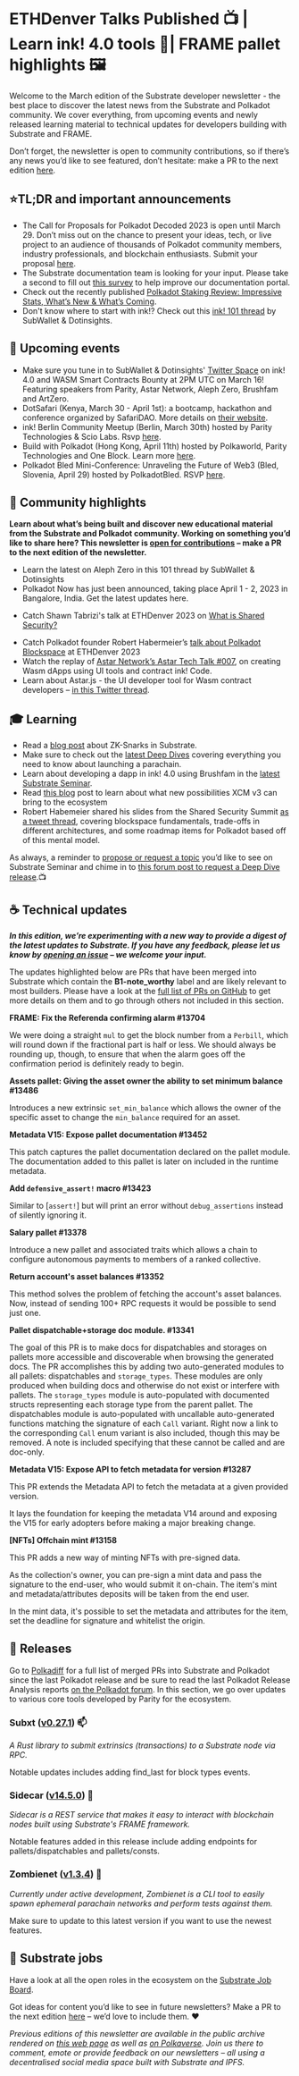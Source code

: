 # ETHDenver Talks Published 📺 | Learn ink! 4.0 tools  🦑| FRAME pallet highlights 🖼 

Welcome to the March edition of the Substrate developer newsletter - the best place to discover the latest news from the Substrate and Polkadot community. We cover everything, from upcoming events and newly released learning material to technical updates for developers building with Substrate and FRAME. 

Don’t forget, the newsletter is open to community contributions, so if there’s any news you’d like to see featured, don’t hesitate: make a PR to the next edition [here](https://github.com/substrate-developer-hub/newsletter/pulls).

## ⭐TL;DR and important announcements

- The Call for Proposals for Polkadot Decoded 2023 is open until March 29. Don’t miss out on the chance to present your ideas, tech, or live project to an audience of thousands of Polkadot community members, industry professionals, and blockchain enthusiasts. Submit your proposal [here](https://eventreg.polkadot.network/decoded2023/proposals/Start).
- The Substrate documentation team is looking for your input. Please take a second to fill out [this survey](https://forms.gle/UXmM6XnoDSQxKK8L8) to help improve our documentation portal.
- Check out the recently published [Polkadot Staking Review: Impressive Stats, What’s New & What’s Coming](https://polkadot.network/blog/polkadot-staking-review-impressive-stats-whats-new-whats-coming).
- Don't know where to start with ink!? Check out this [ink! 101 thread](https://twitter.com/dotinsights_xyz/status/1635594705357660161) by SubWallet & Dotinsights.

## 📆 Upcoming events

 - Make sure you tune in to SubWallet & Dotinsights' [Twitter Space](https://twitter.com/dotinsights_xyz/status/1635293893205065730) on ink! 4.0 and WASM Smart Contracts Bounty at 2PM UTC on March 16! Featuring speakers from Parity, Astar Network, Aleph Zero, Brushfam and ArtZero.
 - DotSafari (Kenya, March 30 - April 1st): a bootcamp, hackathon and conference organized by SafariDAO. More details on [their website](https://dotsafari.xyz/).
 - ink! Berlin Community Meetup (Berlin, March 30th) hosted by Parity Technologies & Scio Labs. Rsvp [here](https://www.meetup.com/parity/events/292157078/).
- Build with Polkadot (Hong Kong, April 11th) hosted by Polkaworld, Parity Technologies and One Block. Learn more [here](https://twitter.com/polkaworld_org/status/1636272941825671173).
- Polkadot Bled Mini-Conference: Unraveling the Future of Web3 (Bled, Slovenia, April 29) hosted by PolkadotBled. RSVP [here](https://www.meetup.com/subwork/events/292274713/).

## 🔦 Community highlights

**Learn about what’s being built and discover new educational material from the Substrate and Polkadot community. Working on something you’d like to share here? This newsletter is [open for contributions](https://github.com/substrate-developer-hub/newsletter#-prs-for-next-issue-are-now-being-accepted) – make a PR to the next edition of the newsletter.**

- Learn the latest on Aleph Zero in this 101 thread by SubWallet & Dotinsights
- Polkadot Now has just been announced, taking place April 1 - 2, 2023 in Bangalore, India. Get the latest updates here.
* Catch Shawn Tabrizi's talk at ETHDenver 2023 on [What is Shared Security?](https://www.youtube.com/watch?v=uKQOSPfM-W0)
- Catch Polkadot founder Robert Habermeier’s [talk about Polkadot Blockspace](https://www.youtube.com/watch?v=KRAU2MyWhao) at ETHDenver 2023
- Watch the replay of [Astar Network’s Astar Tech Talk #007](https://www.crowdcast.io/c/mx8d7yw0629i), on creating Wasm dApps using UI tools and contract ink! Code.
- Learn about Astar.js - the UI developer tool for Wasm contract developers – [in this Twitter thread](https://twitter.com/AstarNetwork/status/1620487582634364928).

## 🎓 Learning

 - Read a [blog post](https://brightinventions.pl/blog/zk-snarks-in-substrate-part-1/) about ZK-Snarks in Substrate.
 - Make sure to check out the [latest Deep Dives](https://www.youtube.com/watch?v=7DZwVXzi9x0&list=PLOyWqupZ-WGsfnlpkk0KWX3uS4yg6ZztG) covering everything you need to know about launching a parachain.
- Learn about developing a dapp in ink! 4.0 using Brushfam in the [latest Substrate Seminar](https://www.youtube.com/watch?v=lCToPcLCQgQ&list=PLOyWqupZ-WGsfgxkwTdMOwnbRW4nx_T-i&index=3). 
- Read [this blog](https://polkaworld.medium.com/xcm-v3-is-coming-soon-what-new-possibilities-will-it-bring-to-polkadot-ecosystem-c4ed740b1fff) post to learn about what new possibilities XCM v3 can bring to the ecosystem 
- Robert Habemeier shared his slides from the Shared Security Summit [as a tweet thread](https://twitter.com/rphmeier/status/1631467728555974658?s=51&t=Yb-S2fsBC8Vtd0t5dn3XTQ), covering blockspace fundamentals, trade-offs in different architectures, and some roadmap items for Polkadot based off of this mental model.

As always, a reminder to [propose or request a topic](https://github.com/substrate-developer-hub/substrate-seminar/issues/new/choose) you’d like to see on Substrate Seminar and chime in to [this forum post to request a Deep Dive release](https://forum.polkadot.network/t/polkadot-deep-dives-series/1708).📺

## ☕️ Technical updates

***In this edition, we’re experimenting with a new way to provide a digest of the latest updates to Substrate. If you have any feedback, please let us know by [opening an issue](https://github.com/substrate-developer-hub/newsletter/issues) – we welcome your input.***

The updates highlighted below are PRs that have been merged into Substrate which contain the **B1-note_worthy** label and are likely relevant to most builders. Please have a look at the [full list of PRs on GitHub](https://github.com/paritytech/substrate/pulls?page=1&q=is%3Apr+is%3Aclosed+label%3AB1-note_worthy) to get more details on them and to go through others not included in this section.

**FRAME: Fix the Referenda confirming alarm #13704**

We were doing a straight `mul` to get the block number from a `Perbill`, which will round down if the fractional part is half or less. We should always be rounding up, though, to ensure that when the alarm goes off the confirmation period is definitely ready to begin.

**Assets pallet: Giving the asset owner the ability to set minimum balance #13486**

Introduces a new extrinsic `set_min_balance` which allows the owner of the specific asset to change the `min_balance` required for an asset.

**Metadata V15: Expose pallet documentation #13452**

This patch captures the pallet documentation declared on the pallet module.
The documentation added to this pallet is later on included in the runtime metadata.

**Add `defensive_assert!` macro #13423**

Similar to [`assert!`] but will print an error without `debug_assertions` instead of silently ignoring it. 

**Salary pallet #13378**

Introduce a new pallet and associated traits which allows a chain to configure autonomous payments to members of a ranked collective.

**Return account's asset balances #13352**

This method solves the problem of fetching the account's asset balances. Now, instead of sending 100+ RPC requests it would be possible to send just one.

**Pallet dispatchable+storage doc module. #13341**

The goal of this PR is to make docs for dispatchables and storages on pallets more accessible and discoverable when browsing the generated docs. The PR accomplishes this by adding two auto-generated modules to all pallets: dispatchables and `storage_types`. These modules are only produced when building docs and otherwise do not exist or interfere with pallets. The `storage_types` module is auto-populated with documented structs representing each storage type from the parent pallet. The dispatchables module is auto-populated with uncallable auto-generated functions matching the signature of each `Call` variant. Right now a link to the corresponding `Call` enum variant is also included, though this may be removed. A note is included specifying that these cannot be called and are doc-only.

**Metadata V15: Expose API to fetch metadata for version #13287**

This PR extends the Metadata API to fetch the metadata at a given provided version.

It lays the foundation for keeping the metadata V14 around and exposing the V15 for early adopters before making a major breaking change.

**[NFTs] Offchain mint #13158**

This PR adds a new way of minting NFTs with pre-signed data.

As the collection's owner, you can pre-sign a mint data and pass the signature to the end-user, who would submit it on-chain. The item's mint and metadata/attributes deposits will be taken from the end user.

In the mint data, it's possible to set the metadata and attributes for the item, set the deadline for signature and whitelist the origin.

## **👀 Releases**

Go to [Polkadiff](https://polkadiff.parity.io/) for a full list of merged PRs into Substrate and Polkadot since the last Polkadot release and be sure to read the last Polkadot Release Analysis reports [on the Polkadot forum](https://forum.polkadot.network/tag/release-analysis). In this section, we go over updates to various core tools developed by Parity for the ecosystem.


### **Subxt ([v0.27.1](https://github.com/paritytech/subxt/releases/tag/v0.27.1)) 📫**

_A Rust library to submit extrinsics (transactions) to a Substrate node via RPC._

Notable updates includes adding find_last for block types events.


### **Sidecar ([v14.5.0](https://github.com/paritytech/substrate-api-sidecar/releases/tag/v14.5.0)) 🚗**

_Sidecar is a REST service that makes it easy to interact with blockchain nodes built using Substrate's FRAME framework._

Notable features added in this release include adding endpoints for pallets/dispatchables and pallets/consts.


### **Zombienet ([v1.3.4](https://github.com/paritytech/zombienet/releases/tag/v1.3.40)) 🧟**

_Currently under active development, Zombienet is a CLI tool to easily spawn ephemeral parachain networks and perform tests against them._

Make sure to update to this latest version if you want to use the newest features.

## 📰 Substrate jobs

Have a look at all the open roles in the ecosystem on the [Substrate Job Board](https://careers.substrate.io/jobs).

Got ideas for content you’d like to see in future newsletters? Make a PR to the next edition [here](https://github.com/substrate-developer-hub/newsletter/pulls) – we’d love to include them. ❤️

_Previous editions of this newsletter are available in the public archive rendered on [this web page](https://substrate-developer-hub.github.io/newsletter/) as well as [on Polkaverse](https://polkaverse.com/10647). Join us there to comment, emote or provide feedback on our newsletters – all using a decentralised social media space built with Substrate and IPFS._
